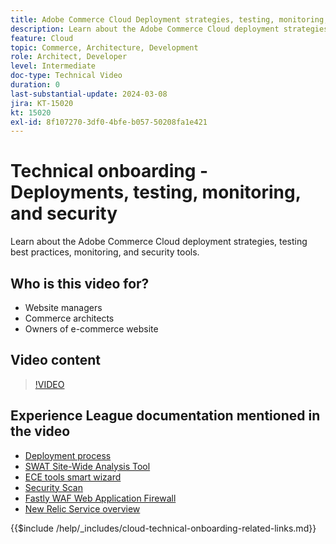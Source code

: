 ```yaml
---
title: Adobe Commerce Cloud Deployment strategies, testing, monitoring, and security
description: Learn about the Adobe Commerce Cloud deployment strategies, testing, monitoring, and security.
feature: Cloud
topic: Commerce, Architecture, Development
role: Architect, Developer
level: Intermediate
doc-type: Technical Video
duration: 0
last-substantial-update: 2024-03-08
jira: KT-15020
kt: 15020
exl-id: 8f107270-3df0-4bfe-b057-50208fa1e421
---
```

# Technical onboarding - Deployments, testing, monitoring, and security

Learn about the Adobe Commerce Cloud deployment strategies, testing best practices, monitoring, and security tools.

## Who is this video for?

- Website managers
- Commerce architects
- Owners of e-commerce website

## Video content

>[!VIDEO](https://video.tv.adobe.com/v/3427818?learn=on)

## Experience League documentation mentioned in the video

- [Deployment process](https://experienceleague.adobe.com/docs/commerce-cloud-service/user-guide/develop/deploy/process.html)
- [SWAT Site-Wide Analysis Tool](https://experienceleague.adobe.com/docs/commerce-operations/tools/site-wide-analysis-tool/intro.html)
- [ECE tools smart wizard](https://experienceleague.adobe.com/docs/commerce-cloud-service/user-guide/develop/deploy/smart-wizards.html)
- [Security Scan](https://experienceleague.adobe.com/docs/commerce-admin/systems/security/security-scan.html)
- [Fastly WAF Web Application Firewall](https://experienceleague.adobe.com/docs/commerce-cloud-service/user-guide/cdn/fastly-waf-service.html)
- [New Relic Service overview](https://experienceleague.adobe.com/docs/commerce-cloud-service/user-guide/monitor/new-relic/new-relic-service.html)

{{$include /help/_includes/cloud-technical-onboarding-related-links.md}}

